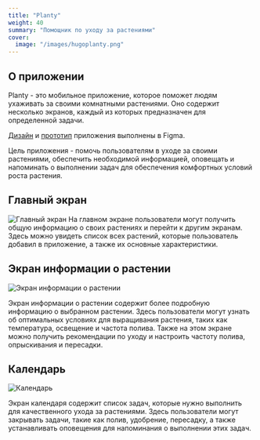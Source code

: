 ```yaml
---
title: "Planty"
weight: 40
summary: "Помощник по уходу за растениями"
cover:
  image: "/images/hugoplanty.png"  
---
```


## О приложении

Planty - это мобильное приложение, которое поможет людям ухаживать за своими комнатными растениями. Оно содержит несколько экранов, каждый из которых предназначен для определенной задачи.

[Дизайн](https://www.figma.com/file/95X27uNVxk1TgCrzOKeONu/Plant-Care?type=design&node-id=847%3A948&t=vOg0BFI9NGx5KWFf-1) и [прототип](https://www.figma.com/proto/95X27uNVxk1TgCrzOKeONu/Plant-Care?page-id=0%3A1&type=design&node-id=217-211&viewport=332%2C396%2C0.09&scaling=scale-down&starting-point-node-id=2%3A2) приложения выполнены в Figma.

Цель приложения - помочь пользователям в уходе за своими растениями, обеспечить необходимой информацией, оповещать и напоминать о выполнении задач для обеспечения комфортных условий роста растения.

## Главный экран

![Главный экран](/images/plantymain.png)
На главном экране пользователи могут получить общую информацию о своих растениях и перейти к другим экранам. Здесь можно увидеть список всех растений, которые пользователь добавил в приложение, а также их основные характеристики.

## Экран информации о растении

![Экран информации о растении](/images/plantinfo.png)

Экран информации о растении содержит более подробную информацию о выбранном растении. Здесь пользователи могут узнать об оптимальных условиях для выращивания растения, таких как температура, освещение и частота полива. Также на этом экране можно получить рекомендации по уходу и настроить частоту полива, опрыскивания и пересадки.

## Календарь

![Календарь](/images/calendar.png)

Экран календаря содержит список задач, которые нужно выполнить для качественного ухода за растениями. Здесь пользователи могут закрывать задачи, такие как полив, удобрение, пересадку, а также устанавливать оповещения для напоминания о выполнении этих задач.

